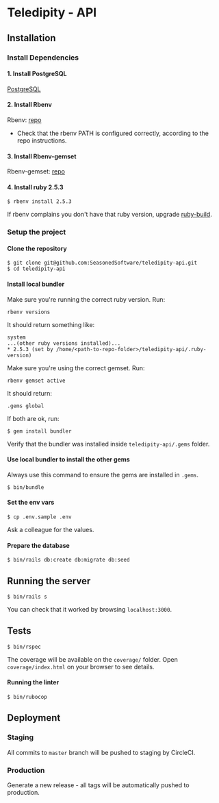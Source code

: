 # Teledipity - API

## Installation

### Install Dependencies

#### 1. Install PostgreSQL

[PostgreSQL](http://postgresql.org/)

#### 2. Install Rbenv

Rbenv: [repo](https://github.com/rbenv/rbenv)

- Check that the rbenv PATH is configured correctly, according to the repo instructions.

#### 3. Install Rbenv-gemset

Rbenv-gemset: [repo](https://github.com/jf/rbenv-gemset)

#### 4. Install ruby 2.5.3
```
$ rbenv install 2.5.3
```

If rbenv complains you don't have that ruby version, upgrade [ruby-build](https://github.com/rbenv/ruby-build#readme).

### Setup the project

#### Clone the repository
```
$ git clone git@github.com:SeasonedSoftware/teledipity-api.git
$ cd teledipity-api
```

#### Install local bundler
Make sure you're running the correct ruby version. Run:

```
rbenv versions
```
It should return something like:
```
system
...(other ruby versions installed)...
* 2.5.3 (set by /home/<path-to-repo-folder>/teledipity-api/.ruby-version)

```
Make sure you're using the correct gemset. Run:
```
rbenv gemset active
```
It should return:
```
.gems global
```

If both are ok, run:
```
$ gem install bundler
```
Verify that the bundler was installed inside `teledipity-api/.gems` folder.

#### Use local bundler to install the other gems
Always use this command to ensure the gems are installed in `.gems`.
```
$ bin/bundle
```

#### Set the env vars
```
$ cp .env.sample .env
```
Ask a colleague for the values.

#### Prepare the database
```
$ bin/rails db:create db:migrate db:seed
```

## Running the server
```
$ bin/rails s
```

You can check that it worked by browsing `localhost:3000`.

## Tests
```
$ bin/rspec
```
The coverage will be available on the `coverage/` folder. Open `coverage/index.html` on your browser to see details.


#### Running the linter
```
$ bin/rubocop
```

## Deployment

### Staging

All commits to `master` branch will be pushed to staging by CircleCI.

### Production

Generate a new release - all tags will be automatically pushed to production.

